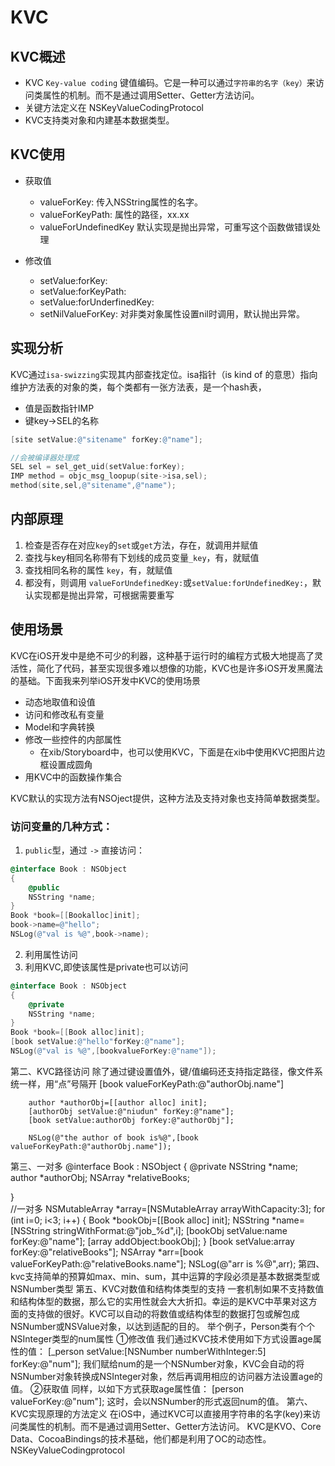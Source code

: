 # KVC

## KVC概述

- KVC `Key-value coding` 键值编码。它是一种可以通过`字符串的名字（key）`来访问类属性的机制。而不是通过调用Setter、Getter方法访问。
- 关键方法定义在 NSKeyValueCodingProtocol
- KVC支持类对象和内建基本数据类型。

## KVC使用

* 获取值
    - valueForKey: 传入NSString属性的名字。
    - valueForKeyPath: 属性的路径，xx.xx
    - valueForUndefinedKey 默认实现是抛出异常，可重写这个函数做错误处理

* 修改值
    - setValue:forKey:
    - setValue:forKeyPath:
    - setValue:forUnderfinedKey:
    - setNilValueForKey: 对非类对象属性设置nil时调用，默认抛出异常。
    
## 实现分析
KVC通过`isa-swizzing`实现其内部查找定位。isa指针（is kind of 的意思）指向维护方法表的对象的类，每个类都有一张方法表，是一个hash表，
- 值是函数指针IMP
- 键key->SEL的名称

```objectivec
[site setValue:@"sitename" forKey:@"name"];

//会被编译器处理成
SEL sel = sel_get_uid(setValue:forKey);
IMP method = objc_msg_loopup(site->isa,sel);
method(site,sel,@"sitename",@"name");
```
## 内部原理
1. 检查是否存在对应`key`的`set`或`get`方法，存在，就调用并赋值
2. 查找与key相同名称带有下划线的成员变量`_key`，有，就赋值
3. 查找相同名称的属性 `key`，有，就赋值
4. 都没有，则调用 `valueForUndefinedKey:`或`setValue:forUndefinedKey:`，默认实现都是抛出异常，可根据需要重写

## 使用场景
KVC在iOS开发中是绝不可少的利器，这种基于运行时的编程方式极大地提高了灵活性，简化了代码，甚至实现很多难以想像的功能，KVC也是许多iOS开发黑魔法的基础。下面我来列举iOS开发中KVC的使用场景
- 动态地取值和设值
- 访问和修改私有变量
- Model和字典转换
- 修改一些控件的内部属性
    - 在xib/Storyboard中，也可以使用KVC，下面是在xib中使用KVC把图片边框设置成圆角
- 用KVC中的函数操作集合

KVC默认的实现方法有NSOject提供，这种方法及支持对象也支持简单数据类型。
### 访问变量的几种方式：
1. `public`型，通过 `->` 直接访问：
```objectivec
@interface Book : NSObject
{
    @public
    NSString *name;
}
Book *book=[[Bookalloc]init];
book->name=@"hello";
NSLog(@"val is %@",book->name);
```
2. 利用属性访问
3. 利用KVC,即使该属性是private也可以访问
```objectivec
@interface Book : NSObject
{
    @private
    NSString *name;
}
Book *book=[[Book alloc]init];
[book setValue:@"hello"forKey:@"name"];
NSLog(@"val is %@",[bookvalueForKey:@"name"]);
```
第二、KVC路径访问
除了通过键设置值外，键/值编码还支持指定路径，像文件系统一样，用“点”号隔开
[book valueForKeyPath:@"authorObj.name"]
       
        author *authorObj=[[author alloc] init];
        [authorObj setValue:@"niudun" forKey:@"name"];
        [book setValue:authorObj forKey:@"authorObj"];
        
        NSLog(@"the author of book is%@",[book valueForKeyPath:@"authorObj.name"]);
第三、一对多
@interface Book : NSObject
{
    @private
    NSString *name;
    author *authorObj;
    NSArray *relativeBooks;
    
}        
        //一对多
        NSMutableArray *array=[NSMutableArray arrayWithCapacity:3];
        for (int i=0; i<3; i++) {
            Book *bookObj=[[Book alloc] init];
            NSString *name=[NSString stringWithFormat:@"job_%d",i];
            [bookObj setValue:name forKey:@"name"];
            [array addObject:bookObj];
        }
        [book setValue:array forKey:@"relativeBooks"];
        NSArray *arr=[book valueForKeyPath:@"relativeBooks.name"];
        NSLog(@"arr is %@",arr);
第四、kvc支持简单的预算如max、min、sum，其中运算的字段必须是基本数据类型或NSNumber类型
第五、KVC对数值和结构体类型的支持
一套机制如果不支持数值和结构体型的数据，那么它的实用性就会大大折扣。幸运的是KVC中苹果对这方面的支持做的很好。KVC可以自动的将数值或结构体型的数据打包或解包成NSNumber或NSValue对象，以达到适配的目的。
举个例子，Person类有个个NSInteger类型的num属性
①修改值
我们通过KVC技术使用如下方式设置age属性的值： 
[_person setValue:[NSNumber numberWithInteger:5] forKey:@"num"];
我们赋给num的是一个NSNumber对象，KVC会自动的将NSNumber对象转换成NSInteger对象，然后再调用相应的访问器方法设置age的值。
②获取值
同样，以如下方式获取age属性值：
     [person valueForKey:@"num"];
这时，会以NSNumber的形式返回num的值。
第六、KVC实现原理的方法定义
在iOS中，通过KVC可以直接用字符串的名字(key)来访问类属性的机制。而不是通过调用Setter、Getter方法访问。
KVC是KVO、Core Data、CocoaBindings的技术基础，他们都是利用了OC的动态性。
NSKeyValueCodingprotocol
